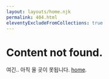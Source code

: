 ```yaml
---
layout: layouts/home.njk
permalink: 404.html
eleventyExcludeFromCollections: true
---
```

# Content not found.

여긴.. 아직 올 곳이 못됩니다. <a href="/">home</a>.

<!--

Read more: https://www.11ty.dev/docs/quicktips/not-found/

This will work for both GitHub pages and Netlify:

* https://help.github.com/articles/creating-a-custom-404-page-for-your-github-pages-site/
* https://www.netlify.com/docs/redirects/#custom-404

-->
